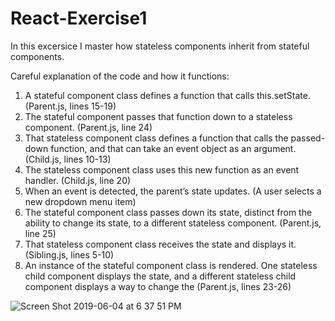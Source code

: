 # React-Exercise1

In this excersice I master how stateless components inherit from stateful components.

Careful explanation of the code and how it functions:

1. A stateful component class defines a function that calls this.setState. (Parent.js, lines 15-19)
2. The stateful component passes that function down to a stateless component. (Parent.js, line 24)
3. That stateless component class defines a function that calls the passed-down function, and that can take an event object as an argument. (Child.js, lines 10-13)
4. The stateless component class uses this new function as an event handler. (Child.js, line 20)
5. When an event is detected, the parent’s state updates. (A user selects a new dropdown menu item)
6. The stateful component class passes down its state, distinct from the ability to change its state, to a different stateless component. (Parent.js, line 25)
7. That stateless component class receives the state and displays it. (Sibling.js, lines 5-10)
8. An instance of the stateful component class is rendered. One stateless child component displays the state, and a different stateless child component displays a way to change the (Parent.js, lines 23-26)


![Screen Shot 2019-06-04 at 6 37 51 PM](https://user-images.githubusercontent.com/32972406/58924393-8a312a00-86f8-11e9-8a0c-f277ca83d1f2.png)
